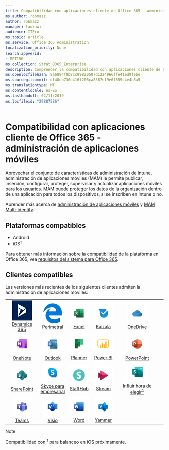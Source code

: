 ```yaml
---
title: Compatibilidad con aplicaciones cliente de Office 365 - administración de aplicaciones móviles
ms.author: robmazz
author: robmazz
manager: laurawi
audience: ITPro
ms.topic: article
ms.service: Office 365 Administration
localization_priority: None
search.appverid:
- MET150
ms.collection: Strat_O365_Enterprise
description: Comprender la compatibilidad con aplicaciones cliente de Office 365 para la administración de aplicaciones móviles
ms.openlocfilehash: 8a6894f0b8cc99820507d1224966ffe41ed9febe
ms.sourcegitcommit: df40eb730e416f206ca8387ef9e6f559c4e4b8a5
ms.translationtype: MT
ms.contentlocale: es-ES
ms.lasthandoff: 02/11/2019
ms.locfileid: "29887586"
---
```

# <a name="office-365-client-app-support---mobile-application-management"></a>Compatibilidad con aplicaciones cliente de Office 365 - administración de aplicaciones móviles

Aprovechar el conjunto de características de administración de Intune, administración de aplicaciones móviles (MAM) le permite publicar, inserción, configurar, proteger, supervisar y actualizar aplicaciones móviles para los usuarios. MAM puede proteger los datos de la organización dentro de una aplicación para todos los dispositivos, si se inscriben en Intune o no.

Aprender más acerca de [administración de aplicaciones móviles](https://docs.microsoft.com/intune/mam-faq) y [MAM Multi-identity](https://docs.microsoft.com/intune/app-protection-policy).

## <a name="supported-platforms"></a>Plataformas compatibles

 - Android
 - iOS<sup>1</sup>

Para obtener más información sobre la compatibilidad de la plataforma en Office 365, vea [requisitos del sistema para Office 365](https://products.office.com/office-system-requirements).

## <a name="supported-clients"></a>Clientes compatibles

Las versiones más recientes de los siguientes clientes admiten la administración de aplicaciones móviles:

| | | | | | |
|:---:|:---:|:---:|:---:|:---:|:---:|
| ![Icono de Dynamics 365](media/o365-dynamics365-64x64.png) <br> [Dynamics 365](https://dynamics.microsoft.com) | ![Icono de borde](media/o365-edge-64x64.png) <br> [Perimetral](https://www.microsoft.com/windows/microsoft-edge) | ![Icono de Excel](media/o365-excel-64x64.png) <br> [Excel](https://products.office.com/excel) | ![Icono de Kaizala](media/o365-kaizala-64x64.png) <br> [Kaizala](https://products.office.com/en/business/microsoft-kaizala) | ![OneDrive para el icono de negocio](media/o365-OneDrive-64x64.png) <br> [OneDrive](https://products.office.com/onedrive-for-business/online-cloud-storage)
| ![Icono de OneNote](media/o365-OneNote-64x64.png) <br> [OneNote](https://products.office.com/onenote) | ![Icono de Outlook](media/o365-outlook-64x64.png) <br> [Outlook](https://products.office.com/outlook) | ![Icono de organizador](media/o365-planner-64x64.png) <br> [Planner](https://products.office.com/business/task-management-software) | ![Icono de PowerBI](media/o365-powerbi-64x64.png) <br> [Power BI](https://powerbi.microsoft.com) | ![Icono de PowerPoint](media/o365-powerpoint-64x64.png) <br> [PowerPoint](https://products.office.com/powerpoint) |
| ![Icono de SharePoint](media/o365-sharepoint-64x64.png) <br> [SharePoint](https://products.office.com/sharepoint) | ![Skype para el icono de negocio](media/o365-skypeforbusiness-64x64.png) <br> [Skype para <br> empresarial](https://www.skype.com/business/) | ![Icono de StaffHub](media/o365-staffhub-64x64.png) <br> [StaffHub](https://products.office.com/microsoft-staffhub/staff-scheduling-software) | ![Icono de secuencia](media/o365-stream-64x64.png) <br> [Stream](https://stream.microsoft.com) | ![Influir hora de elegir icono](media/o365-sway-64x64.png) <br> [Influir hora de elegir<sup>1</sup>](https://sway.com)
| ![Icono de equipos](media/o365-teams-64x64.png) <br> [Teams](https://products.office.com/microsoft-teams/group-chat-software) | ![Icono de Visio](media/o365-visio-64x64.png) <br> [Visio](https://products.office.com/visio/flowchart-software) | ![Icono de Word](media/o365-word-64x64.png) <br> [Word](https://products.office.com/word) |![Icono de yammer](media/o365-yammer-64x64.png) <br> [Yammer](https://products.office.com/yammer/yammer-overview)

> [!NOTE]
> Compatibilidad con <sup>1</sup> para balanceo en iOS próximamente.